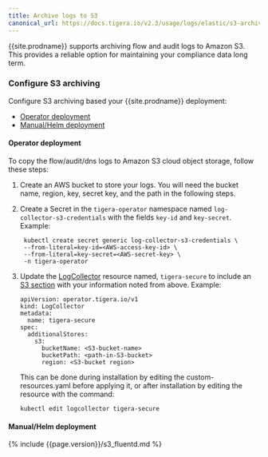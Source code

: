 ```yaml
---
title: Archive logs to S3
canonical_url: https://docs.tigera.io/v2.3/usage/logs/elastic/s3-archive
---
```


{{site.prodname}} supports archiving flow and audit logs to Amazon S3.  This provides
a reliable option for maintaining your compliance data long term.  

### Configure S3 archiving

Configure S3 archiving based your {{site.prodname}} deployment:
- [Operator deployment](#operator-deployment)
- [Manual/Helm deployment](#manualhelm-deployment)

#### Operator deployment

To copy the flow/audit/dns logs to Amazon S3 cloud object storage, follow these steps:

1. Create an AWS bucket to store your logs.
   You will need the bucket name, region, key, secret key, and the path in the following steps.

1. Create a Secret in the `tigera-operator` namespace named `log-collector-s3-credentials` with the fields `key-id` and `key-secret`.
   Example:

   ```
    kubectl create secret generic log-collector-s3-credentials \
    --from-literal=key-id=<AWS-access-key-id> \
    --from-literal=key-secret=<AWS-secret-key> \
    -n tigera-operator
   ```

1. Update the [LogCollector](/{{page.version}}/reference/installation/api#operator.tigera.io/v1.LogCollector)
   resource named, `tigera-secure` to include an [S3 section](/{{page.version}}/reference/installation/api#operator.tigera.io/v1.S3StoreSpec)
   with your information noted from above.
   Example:

   ```
   apiVersion: operator.tigera.io/v1
   kind: LogCollector
   metadata:
     name: tigera-secure
   spec:
     additionalStores:
       s3:
         bucketName: <S3-bucket-name>
         bucketPath: <path-in-S3-bucket>
         region: <S3-bucket region>
   ```
   This can be done during installation by editing the custom-resources.yaml
   before applying it, or after installation by editing the resource with the command:

   ```
   kubectl edit logcollector tigera-secure
   ```

#### Manual/Helm deployment

{% include {{page.version}}/s3_fluentd.md %}

